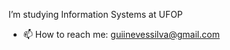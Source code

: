 I’m studying Information Systems at UFOP

- 📫 How to reach me: guiinevessilva@gmail.com
<!---
GuiNeves00/GuiNeves00 is a ✨ special ✨ repository because its `README.md` (this file) appears on your GitHub profile.
You can click the Preview link to take a look at your changes.
--->
